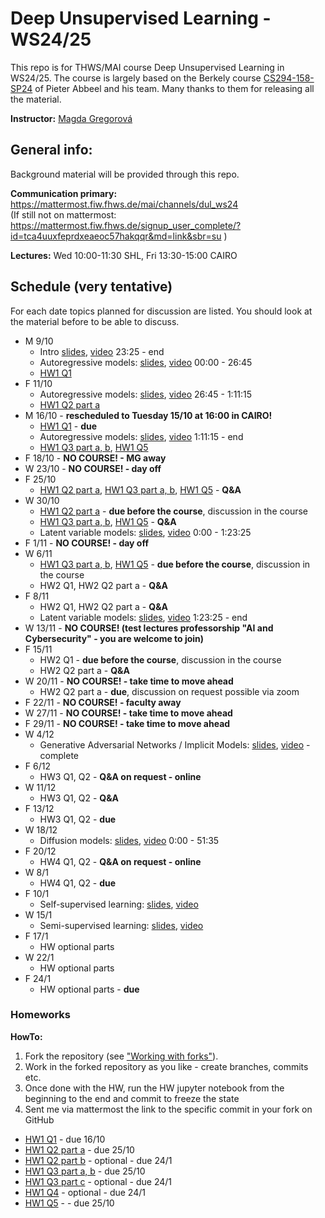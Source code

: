 # Deep Unsupervised Learning - WS24/25

This repo is for THWS/MAI course Deep Unsupervised Learning in WS24/25. The course is largely based on the Berkely course [CS294-158-SP24](https://sites.google.com/view/berkeley-cs294-158-sp24/home) of Pieter Abbeel and his team. Many thanks to them for releasing all the material.

**Instructor:** [Magda Gregorová](mailto:magda.gregorova@thws.de)

## General info:

Background material will be provided through this repo.

**Communication primary:** https://mattermost.fiw.fhws.de/mai/channels/dul_ws24  
(If still not on mattermost: https://mattermost.fiw.fhws.de/signup_user_complete/?id=tca4uuxfeprdxeaeoc57hakqqr&md=link&sbr=su )

**Lectures:** Wed 10:00-11:30 SHL, Fri 13:30-15:00 CAIRO

## Schedule (very tentative)

For each date topics planned for discussion are listed. You should look at the material before to be able to discuss.

* M 9/10
  * Intro [slides](https://drive.google.com/file/d/1j0BCV2ye9feD_u-rya5yhIE72p8mqbFc/view?usp=drive_link), [video](https://www.youtube.com/watch?v=tFR6Likf4VI) 23:25 - end
  * Autoregressive models: [slides](https://drive.google.com/file/d/10nR2_g1x2kUMnpwmCm1bF9WUpoYe92fX/view?usp=drive_link), [video](https://www.youtube.com/watch?v=2ojJUSMf-_g) 00:00 - 26:45
  * [HW1 Q1](homeworks/hw1/hw1_Q1.ipynb)
* F 11/10
  * Autoregressive models: [slides](https://drive.google.com/file/d/10nR2_g1x2kUMnpwmCm1bF9WUpoYe92fX/view?usp=drive_link), [video](https://www.youtube.com/watch?v=2ojJUSMf-_g) 26:45 - 1:11:15
  * [HW1 Q2 part a](homeworks/hw1/hw1_Q2_a.ipynb)
* M 16/10 - **rescheduled to Tuesday 15/10 at 16:00 in CAIRO!**
  * [HW1 Q1](homeworks/hw1/hw1_Q1.ipynb) - **due**
  * Autoregressive models: [slides](https://drive.google.com/file/d/10nR2_g1x2kUMnpwmCm1bF9WUpoYe92fX/view?usp=drive_link), [video](https://www.youtube.com/watch?v=2ojJUSMf-_g) 1:11:15 - end
  * [HW1 Q3 part a, b](homeworks/hw1/hw1_Q3_ab.ipynb), [HW1 Q5](homeworks/hw1/hw1_Q5.ipynb)
* F 18/10 - **NO COURSE! - MG away**
* W 23/10 - **NO COURSE! - day off**
* F 25/10
  * [HW1 Q2 part a](homeworks/hw1/hw1_Q2_a.ipynb), [HW1 Q3 part a, b](homeworks/hw1/hw1_Q3_ab.ipynb), [HW1 Q5](homeworks/hw1/hw1_Q5.ipynb) - **Q&A**
* W 30/10
  * [HW1 Q2 part a](homeworks/hw1/hw1_Q2_a.ipynb) - **due before the course**, discussion in the course
  * [HW1 Q3 part a, b](homeworks/hw1/hw1_Q3_ab.ipynb), [HW1 Q5](homeworks/hw1/hw1_Q5.ipynb) -  **Q&A**
  * Latent variable models: [slides](https://drive.google.com/file/d/1yt2oIqUL4aXUKBX1en7VaYRcN-ZjMwtD/view?usp=drive_link), [video](https://www.youtube.com/watch?v=NlIqjtbjjRE) 0:00 - 1:23:25 
* F 1/11 - **NO COURSE! - day off** 
* W 6/11
  * [HW1 Q3 part a, b](homeworks/hw1/hw1_Q3_ab.ipynb), [HW1 Q5](homeworks/hw1/hw1_Q5.ipynb) - **due before the course**, discussion in the course
  * HW2 Q1, HW2 Q2 part a - **Q&A**
* F 8/11
  * HW2 Q1, HW2 Q2 part a - **Q&A**
  * Latent variable models: [slides](https://drive.google.com/file/d/1yt2oIqUL4aXUKBX1en7VaYRcN-ZjMwtD/view?usp=drive_link), [video](https://www.youtube.com/watch?v=NlIqjtbjjRE) 1:23:25 - end
* W 13/11 - **NO COURSE! (test lectures professorship "AI and Cybersecurity" - you are welcome to join)**
* F 15/11
  * HW2 Q1 - **due before the course**, discussion in the course
  * HW2 Q2 part a - **Q&A**
* W 20/11 - **NO COURSE! - take time to move ahead**
  * HW2 Q2 part a - **due**, discussion on request possible via zoom
* F 22/11 - **NO COURSE! - faculty away**
* W 27/11 - **NO COURSE! - take time to move ahead**
* F 29/11 - **NO COURSE! - take time to move ahead**
* W 4/12
  * Generative Adversarial Networks / Implicit Models: [slides](https://drive.google.com/file/d/1yTNsk6swCp1pnuFVCarNPbuGmfOan_dN/view?usp=drive_link), [video](https://www.youtube.com/watch?v=lFAHPJS2HHc) - complete
* F 6/12
  * HW3 Q1, Q2 - **Q&A on request - online**
* W 11/12
  * HW3 Q1, Q2 - **Q&A**
* F 13/12
  * HW3 Q1, Q2 - **due**
* W 18/12
  * Diffusion models: [slides](https://drive.google.com/file/d/1JfY5gh8VmUksB4AT2qKg_C0roMtLieGA/view?usp=drive_link), [video](https://www.youtube.com/watch?v=DsEDMjdxOv4) 0:00 - 51:35
* F 20/12
  * HW4 Q1, Q2 - **Q&A on request - online**
* W 8/1
  * HW4 Q1, Q2 - **due**
* F 10/1
  * Self-supervised learning: [slides](https://drive.google.com/file/d/1EwLaYmlTB0GbjviVUAmek3JPBWCQ00ZO/view?usp=drive_link), [video](https://youtu.be/s6xh6oKq1C0)
* W 15/1
  * Semi-supervised learning: [slides](https://drive.google.com/file/d/1EwLaYmlTB0GbjviVUAmek3JPBWCQ00ZO/view?usp=drive_link), [video](https://youtu.be/s6xh6oKq1C0)
* F 17/1
  * HW optional parts
* W 22/1
  * HW optional parts
* F 24/1
  * HW optional parts - **due**


### Homeworks

**HowTo:** 
1. Fork the repository (see ["Working with forks"](https://docs.github.com/en/pull-requests/collaborating-with-pull-requests/working-with-forks)).
2. Work in the forked repository as you like - create branches, commits etc.
3. Once done with the HW, run the HW jupyter notebook from the beginning to the end and commit to freeze the state
4. Sent me via mattermost the link to the specific commit in your fork on GitHub

* [HW1 Q1](homeworks/hw1/hw1_Q1.ipynb) - due 16/10
* [HW1 Q2 part a](homeworks/hw1/hw1_Q2_a.ipynb) - due 25/10
* [HW1 Q2 part b](homeworks/hw1/hw1_Q2_b_optional.ipynb) - optional - due 24/1
* [HW1 Q3 part a, b](homeworks/hw1/hw1_Q3_ab.ipynb) - due 25/10
* [HW1 Q3 part c](homeworks/hw1/hw1_Q3_c_optional.ipynb) - optional - due 24/1
* [HW1 Q4](homeworks/hw1/hw1_Q4_optional.ipynb) - optional - due 24/1
* [HW1 Q5](homeworks/hw1/hw1_Q5.ipynb) -  - due 25/10


